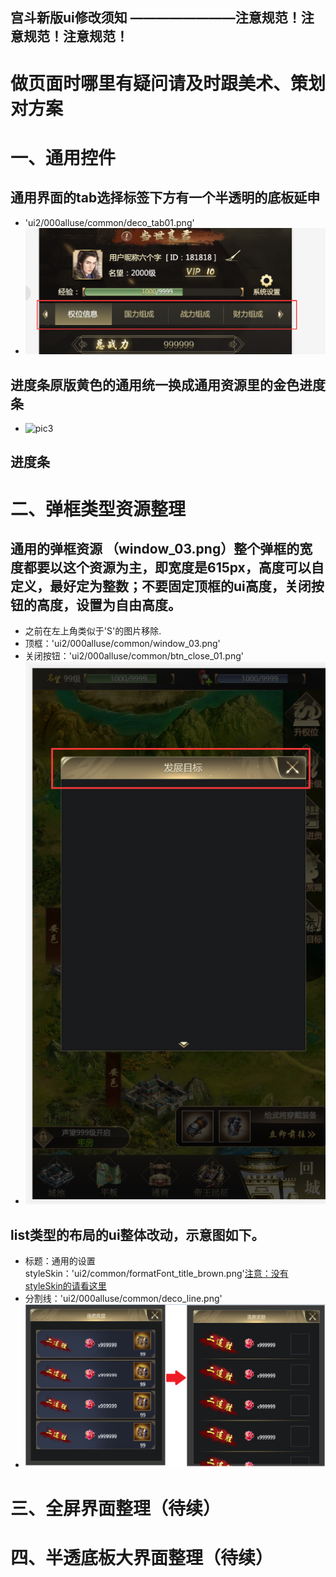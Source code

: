 宫斗新版ui修改须知
  		 ————————注意规范！注意规范！注意规范！
------------
# 做页面时哪里有疑问请及时跟美术、策划对方案

# 一、通用控件

## 通用界面的tab选择标签下方有一个半透明的底板延申
- 'ui2/000alluse/common/deco_tab01.png'
- ![pic1](https://github.com/17864117575/ScreenShot/blob/master/TIM%E6%88%AA%E5%9B%BE20191014142744.png?raw=true)

## 进度条原版黄色的通用统一换成通用资源里的金色进度条
- ![pic3]()

## 进度条

# 二、弹框类型资源整理

## 通用的弹框资源 （window_03.png）整个弹框的宽度都要以这个资源为主，即宽度是615px，高度可以自定义，最好定为整数；不要固定顶框的ui高度，关闭按钮的高度，设置为自由高度。
- 之前在左上角类似于'S'的图片移除.
- 顶框：'ui2/000alluse/common/window_03.png'
- 关闭按钮：'ui2/000alluse/common/btn_close_01.png'
- ![pic2](https://github.com/17864117575/ScreenShot/blob/master/TIM%E6%88%AA%E5%9B%BE20191021160859.png?raw=true)

## list类型的布局的ui整体改动，示意图如下。
- 标题：通用的设置 styleSkin：'ui2/common/formatFont_title_brown.png'[注意：没有styleSkin的请看这里](https://github.com/17864117575/ScreenShot/blob/master/LayaIDE%E4%B8%AD%E7%9A%84%E8%87%AA%E5%AE%9A%E4%B9%89%E7%BB%84%E4%BB%B6.md)
- 分割线：'ui2/000alluse/common/deco_line.png'
- ![pic3](https://github.com/17864117575/ScreenShot/blob/master/TIM%E6%88%AA%E5%9B%BE20191024100949.png?raw=true)

# 三、全屏界面整理（待续）

# 四、半透底板大界面整理（待续）
